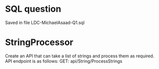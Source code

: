 # SQL question
Saved in file LDC-MichaelAsaad-Q1.sql

# StringProcessor
Create an API that can take a list of strings and process them as required. 
API endpoint is as follows:
GET: api/String/ProcessStrings
